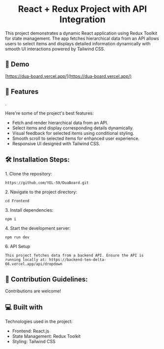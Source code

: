 <h1 align="center" id="title">React + Redux Project with API Integration</h1>

<p id="description">This project demonstrates a dynamic React application using Redux Toolkit for state management. The app fetches hierarchical data from an API allows users to select items and displays detailed information dynamically with smooth UI interactions powered by Tailwind CSS.</p>

<h2>🚀 Demo</h2>

[https://dua-board.vercel.app/](https://dua-board.vercel.app/)

  
  
<h2>🧐 Features</h2>.

Here're some of the project's best features:

*   Fetch and render hierarchical data from an API.
*   Select items and display corresponding details dynamically.
*   Visual feedback for selected items using conditional styling.
*   Smooth scroll to selected items for enhanced user experience.
*   Responsive UI designed with Tailwind CSS.

<h2>🛠️ Installation Steps:</h2>

<p>1. Clone the repository:</p>

```
https://github.com/YEL-59/DuaBoard.git
```

<p>2. Navigate to the project directory:</p>

```
cd Frontend
```

<p>3. Install dependencies:</p>

```
npm i
```

<p>4. Start the development server:</p>

```
npm run dev
```

<p>6. API Setup</p>

```
This project fetches data from a backend API. Ensure the API is running locally at: https://backend-ten-delta-66.vercel.app/api/dropdown
```

<h2>🍰 Contribution Guidelines:</h2>

Contributions are welcome!

  
  
<h2>💻 Built with</h2>

Technologies used in the project:

*   Frontend: React.js
*   State Management: Redux Toolkit
*   Styling: Tailwind CSS
